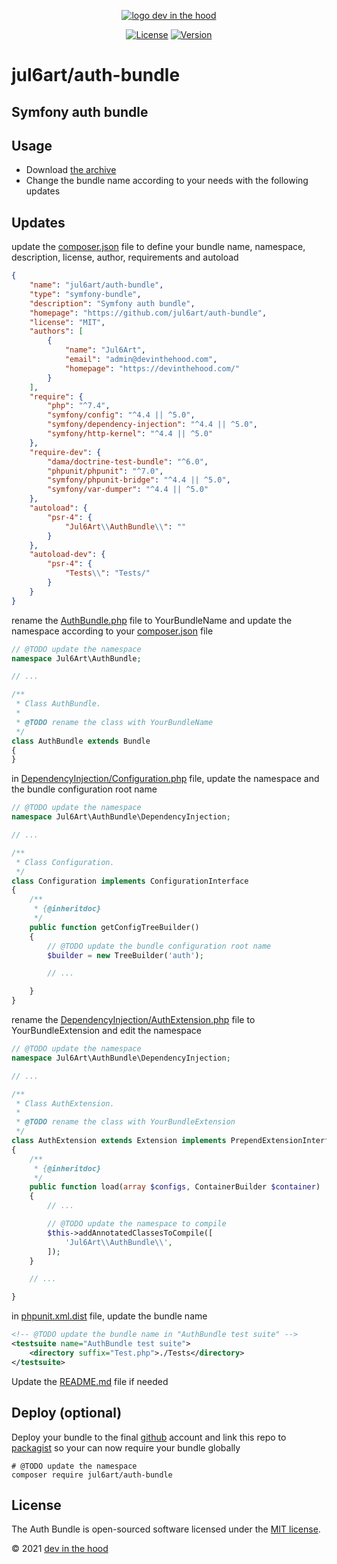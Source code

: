 <p align="center">
    <a href="https://devinthehood.com"><img src="https://github.com/jul6art/symfony-auth/blob/master/assets/img/devinthehood.png?raw=true" alt="logo dev in the hood"></a>
</p>

<p align="center">
    <a href="https://opensource.org/licenses/MIT" target="_blank"><img src="https://img.shields.io/badge/License-MIT-yellow.svg" alt="License"></a>
    <a href="https://github.com/jul6art/symfony-auth" target="_blank"><img src="https://img.shields.io/static/v1?label=stable&message=v1&color=green" alt="Version"></a>
</p>

jul6art/auth-bundle
=======================
Symfony auth bundle
-----------------------

Usage
-----

* Download [the archive](https://github.com/jul6art/auth-bundle/archive/master.zip)
* Change the bundle name according to your needs with the following updates

Updates
-------

update the [composer.json](https://github.com/jul6art/auth-bundle/blob/master/composer.json) file to define your bundle name, namespace, description, license, author, requirements and autoload

```json
{
    "name": "jul6art/auth-bundle",
    "type": "symfony-bundle",
    "description": "Symfony auth bundle",
    "homepage": "https://github.com/jul6art/auth-bundle",
    "license": "MIT",
    "authors": [
        {
            "name": "Jul6Art",
            "email": "admin@devinthehood.com",
            "homepage": "https://devinthehood.com/"
        }
    ],
    "require": {
        "php": "^7.4",
        "symfony/config": "^4.4 || ^5.0",
        "symfony/dependency-injection": "^4.4 || ^5.0",
        "symfony/http-kernel": "^4.4 || ^5.0"
    },
    "require-dev": {
        "dama/doctrine-test-bundle": "^6.0",
        "phpunit/phpunit": "^7.0",
        "symfony/phpunit-bridge": "^4.4 || ^5.0",
        "symfony/var-dumper": "^4.4 || ^5.0"
    },
    "autoload": {
        "psr-4": {
            "Jul6Art\\AuthBundle\\": ""
        }
    },
    "autoload-dev": {
        "psr-4": {
            "Tests\\": "Tests/"
        }
    }
}
```

rename the [AuthBundle.php](https://github.com/jul6art/auth-bundle/blob/master/AuthBundle.php) file to YourBundleName and update the namespace 
according to your [composer.json](https://github.com/jul6art/auth-bundle/blob/master/composer.json) file

```php
// @TODO update the namespace
namespace Jul6Art\AuthBundle;

// ...

/**
 * Class AuthBundle.
 * 
 * @TODO rename the class with YourBundleName
 */
class AuthBundle extends Bundle
{
}
```

in [DependencyInjection/Configuration.php](https://github.com/jul6art/auth-bundle/blob/master/DependencyInjection/Configuration.php) file, update the namespace and the bundle configuration root name

```php
// @TODO update the namespace
namespace Jul6Art\AuthBundle\DependencyInjection;

// ...

/**
 * Class Configuration.
 */
class Configuration implements ConfigurationInterface
{
    /**
     * {@inheritdoc}
     */
    public function getConfigTreeBuilder()
    {
        // @TODO update the bundle configuration root name
        $builder = new TreeBuilder('auth');

        // ...

    }
}
```

rename the [DependencyInjection/AuthExtension.php](https://github.com/jul6art/auth-bundle/blob/master/DependencyInjection/AuthExtension.php) file to YourBundleExtension and edit the namespace 


```php
// @TODO update the namespace
namespace Jul6Art\AuthBundle\DependencyInjection;

// ...

/**
 * Class AuthExtension.
 *
 * @TODO rename the class with YourBundleExtension
 */
class AuthExtension extends Extension implements PrependExtensionInterface
{
    /**
     * {@inheritdoc}
     */
    public function load(array $configs, ContainerBuilder $container)
    {
        // ...

        // @TODO update the namespace to compile
        $this->addAnnotatedClassesToCompile([
            'Jul6Art\\AuthBundle\\',
        ]);
    }

    // ...

}
```

in [phpunit.xml.dist](https://github.com/jul6art/auth-bundle/blob/master/phpunit.xml.dist) file, update the bundle name

```xml
<!-- @TODO update the bundle name in "AuthBundle test suite" -->
<testsuite name="AuthBundle test suite">
    <directory suffix="Test.php">./Tests</directory>
</testsuite>
```

Update the [README.md](https://github.com/jul6art/auth-bundle/blob/master/README.md) file if needed

Deploy (optional)
-----------------

Deploy your bundle to the final [github](https://github.com/) account and link this repo to [packagist](https://packagist.org/) so your can now require your bundle globally

```console
# @TODO update the namespace 
composer require jul6art/auth-bundle
```

License
-------

The Auth Bundle is open-sourced software licensed under the [MIT license](https://opensource.org/licenses/MIT).

&copy; 2021 [dev in the hood](https://devinthehood.com)
